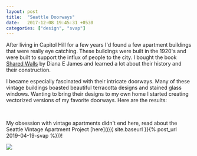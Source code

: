 ```yaml
---
layout: post
title:  "Seattle Doorways"
date:   2017-12-08 19:45:31 +0530
categories: ["design", "svap"]
---
```


After living in Capitol Hill for a few years I'd found a few apartment buildings that were really eye catching. These buildings were built in the 1920's and were built to support the influx of people to the city. I bought the book [Shared Walls](https://www.amazon.com/dp/0786465964/?coliid=I3NXVYGNB3XZY2) by Diana E James and learned a lot about their history and their construction. 

I became especially fascinated with their intricate doorways. Many of these vintage buildings boasted beautiful terracotta designs and stained glass windows. Wanting to bring their designs to my own home I started creating vectorized versions of my favorite doorways. Here are the results:

<blockquote class="imgur-embed-pub" lang="en" data-id="a/hodIFaD"><a href="//imgur.com/hodIFaD"></a></blockquote><script async src="//s.imgur.com/min/embed.js" charset="utf-8"></script>

<br>

My obsession with vintage apartments didn't end here, read about the Seattle Vintage Apartment Project [here](({{ site.baseurl }}{% post_url 2019-04-19-svap %}))!

<img src="https://i.imgur.com/PFQ4iDk.png"> 